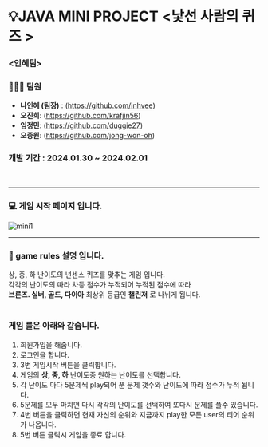 # 💡JAVA MINI PROJECT <낯선 사람의 퀴즈 >


### <인혜팀>
### 👨🏻‍💻 팀원  
- **나인혜 (팀장)** :  (https://github.com/inhvee)
- **오진희**:  (https://github.com/krafjin56)
- **임정민**:  (https://github.com/duggie27)
- **오종원**:  (https://github.com/jong-won-oh)

### 개발 기간 :  2024.01.30 ~ 2024.02.01
<br>

----

### 💻 게임 시작 페이지 입니다.
![mini1](https://github.com/krafjin56/krafjin56/assets/157596156/82462050-75c6-4e61-a454-ccadd9b573be)

----


### 🔖 game rules 설명 입니다.
상, 중, 하 난이도의 넌센스 퀴즈를 맞추는 게임 입니다.
<br>
각각의 난이도의 따라 차등 점수가 누적되어 누적된 점수에 따라 
<br>
**브론즈. 실버, 골드, 다이아** 최상위 등급인 **챌린저** 로 나뉘게 됩니다.
<br>
<br>

### 게임 룰은 아래와 같습니다.
1. 회원가입을 해줍니다.
2. 로그인을 합니다.
3. 3번 게임시작 버튼을 클릭합니다.
4. 게임의 **상, 중, 하** 난이도중 원하는 난이도를 선택합니다.
5. 각 난이도 마다 5문제씩 play되어 푼 문제 갯수와 난이도에 따라 점수가 누적 됩니다.
6. 5문제를 모두 마치면 다시 각각의 난이도를 선택하여 또다시 문제를 풀수 있습니다.
7. 4번 버튼을 클릭하면 현재 자신의 순위와 지금까지 play한 모든 user의 티어 순위가 나옵니다.
8. 5번 버튼 클릭시 게임을 종료 합니다.







